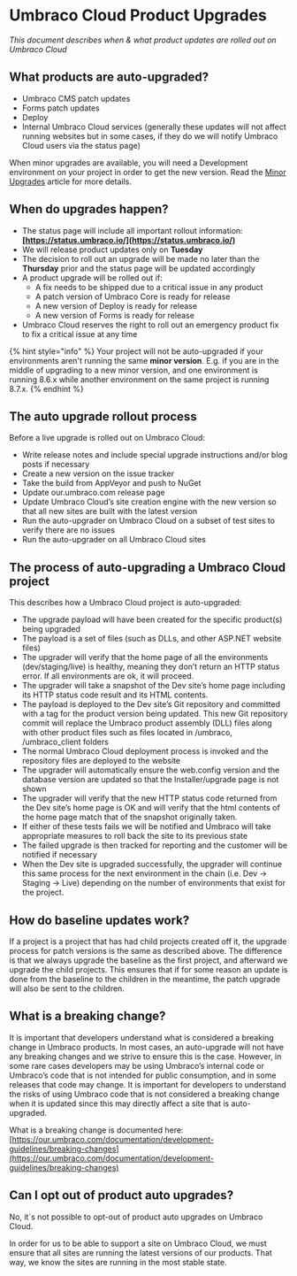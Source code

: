 
# Umbraco Cloud Product Upgrades

_This document describes when & what product updates are rolled out on Umbraco Cloud_

## What products are auto-upgraded?

* Umbraco CMS patch updates
* Forms patch updates
* Deploy
* Internal Umbraco Cloud services (generally these updates will not affect running websites but in some cases, if they do we will notify Umbraco Cloud users via the status page)

When minor upgrades are available, you will need a Development environment on your project in order to get the new version. Read the [Minor Upgrades](minor-upgrades.md) article for more details.

## When do upgrades happen?

* The status page will include all important rollout information: __[https://status.umbraco.io/](https://status.umbraco.io/)__
* We will release product updates only on __Tuesday__
* The decision to roll out an upgrade will be made no later than the __Thursday__ prior and the status page will be updated accordingly
* A product upgrade will be rolled out if:
  * A fix needs to be shipped due to a critical issue in any product
  * A patch version of Umbraco Core is ready for release
  * A new version of Deploy is ready for release
  * A new version of Forms is ready for release
* Umbraco Cloud reserves the right to roll out an emergency product fix to fix a critical issue at any time

{% hint style="info" %}
Your project will not be auto-upgraded if your environments aren't running the same **minor version**. E.g. if you are in the middle of upgrading to a new minor version, and one environment is running 8.6.x while another environment on the same project is running 8.7.x.
{% endhint %}

## The auto upgrade rollout process

Before a live upgrade is rolled out on Umbraco Cloud:

* Write release notes and include special upgrade instructions and/or blog posts if necessary
* Create a new version on the issue tracker
* Take the build from AppVeyor and push to NuGet
* Update our.umbraco.com release page
* Update Umbraco Cloud’s site creation engine with the new version so that all new sites are built with the latest version
* Run the auto-upgrader on Umbraco Cloud on a subset of test sites to verify there are no issues
* Run the auto-upgrader on all Umbraco Cloud sites

## The process of auto-upgrading a Umbraco Cloud project

This describes how a Umbraco Cloud project is auto-upgraded:

* The upgrade payload will have been created for the specific product(s) being upgraded
* The payload is a set of files (such as DLLs, and other ASP.NET website files)
* The upgrader will verify that the home page of all the environments (dev/staging/live) is healthy, meaning they don’t return an HTTP status error. If all environments are ok, it will proceed.
* The upgrader will take a snapshot of the Dev site’s home page including its HTTP status code result and its HTML contents.
* The payload is deployed to the Dev site’s Git repository and committed with a tag for the product version being updated. This new Git repository commit will replace the Umbraco product assembly (DLL) files along with other product files such as files located in /umbraco, /umbraco_client folders
* The normal Umbraco Cloud deployment process is invoked and the repository files are deployed to the website
* The upgrader will automatically ensure the web.config version and the database version are updated so that the Installer/upgrade page is not shown
* The upgrader will verify that the new HTTP status code returned from the Dev site’s home page is OK and will verify that the html contents of the home page match that of the snapshot originally taken.
* If either of these tests fails we will be notified and Umbraco will take appropriate measures to roll back the site to its previous state
* The failed upgrade is then tracked for reporting and the customer will be notified if necessary
* When the Dev site is upgraded successfully, the upgrader will continue this same process for the next environment in the chain (i.e. Dev -> Staging -> Live) depending on the number of environments that exist for the project.

## How do baseline updates work?

If a project is a project that has had child projects created off it, the upgrade process for patch versions is the same as described above. The difference is that we always upgrade the baseline as the first project, and afterward we upgrade the child projects. This ensures that if for some reason an update is done from the baseline to the children in the meantime, the patch upgrade will also be sent to the children.

## What is a breaking change?

It is important that developers understand what is considered a breaking change in Umbraco products. In most cases, an auto-upgrade will not have any breaking changes and we strive to ensure this is the case. However, in some rare cases developers may be using Umbraco’s internal code or Umbraco’s code that is not intended for public consumption, and in some releases that code may change. It is important for developers to understand the risks of using Umbraco code that is not considered a breaking change when it is updated since this may directly affect a site that is auto-upgraded.

What is a breaking change is documented here: [https://our.umbraco.com/documentation/development-guidelines/breaking-changes](https://our.umbraco.com/documentation/development-guidelines/breaking-changes)

## Can I opt out of product auto upgrades?

No, it´s not possible to opt-out of product auto upgrades on Umbraco Cloud.

In order for us to be able to support a site on Umbraco Cloud, we must ensure that all sites are running the latest versions of our products. That way, we know the sites are running in the most stable state.
